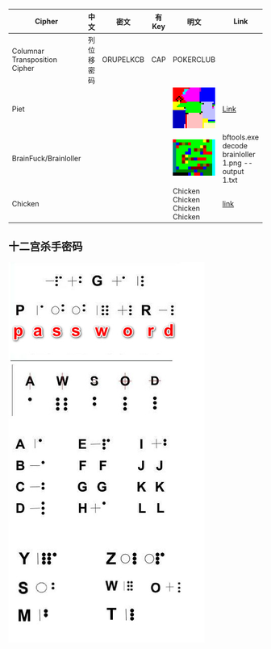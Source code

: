 | Cipher                        | 中文       | 密文      | 有 Key | 明文                                | Link                                                                                                  |
| ----------------------------- | ---------- | --------- | ------ | ----------------------------------- | ----------------------------------------------------------------------------------------------------- |
| Columnar Transposition Cipher | 列位移密码 | ORUPELKCB | CAP    | POKERCLUB                           |
| Piet                          |            |           |        | ![](imgs/misc_steg_piet.gif)        | [Link](https://www.bertnase.de/npiet/npiet-execute.php)                                               |
| BrainFuck/Brainloller         |            |           |        | ![](imgs/misc_steg_Brainloller.png) | bftools.exe decode brainloller 1.png --output 1.txt                                                   |
| Chicken                       |            |           |        | Chicken Chicken Chicken Chicken     | [link](https://kyrita.top/%E5%A6%82%E4%BD%95%E4%BC%98%E9%9B%85%E5%9C%B0%E8%BE%93%E5%87%BAHelloWorld/) |

## 十二宫杀手密码

![](imgs/Misc_Cipher_十二宫杀手密码.jpg)
